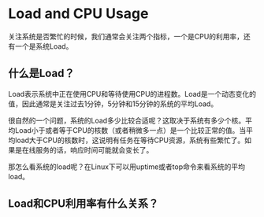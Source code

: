 # Load and CPU Usage
关注系统是否繁忙的时候，我们通常会关注两个指标，一个是CPU的利用率，还有一个是系统Load。

## 什么是Load？
Load表示系统中正在使用CPU和等待使用CPU的进程数。Load是一个动态变化的值，因此通常是关注过去1分钟，5分钟和15分钟的系统的平均Load。

很自然的一个问题，系统的Load多少比较合适呢？这取决于系统有多少个核。平均Load小于或者等于CPU的核数（或者稍微多一点）是一个比较正常的值。当平均load大于CPU的核数时，这说明有任务在等待CPU资源，系统有些繁忙了。如果是在线服务的话，响应时间可能就会变长了。

那怎么看系统的load呢？在Linux下可以用uptime或者top命令来看系统的平均load。

## Load和CPU利用率有什么关系？
